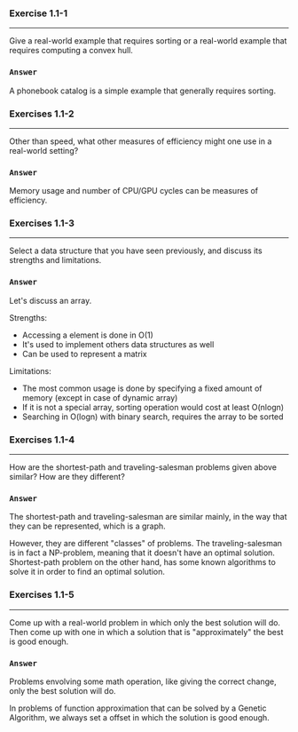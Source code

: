 ### Exercise 1.1-1
***
Give a real-world example that requires sorting or a real-world example that requires computing a convex hull.

### `Answer`
A phonebook catalog is a simple example that generally requires sorting.

### Exercises 1.1-2
***
Other than speed, what other measures of efficiency might one use in a real-world setting?

### `Answer`
Memory usage and number of CPU/GPU cycles can be measures of efficiency.

### Exercises 1.1-3
***
Select a data structure that you have seen previously, and discuss its strengths and limitations.

### `Answer`
Let's discuss an array.

Strengths: 
- Accessing a element is done in O(1)
- It's used to implement others data structures as well
- Can be used to represent a matrix

Limitations:
- The most common usage is done by specifying a fixed amount of memory (except in case of dynamic array)
- If it is not a special array, sorting operation would cost at least O(nlogn)
- Searching in O(logn) with binary search, requires the array to be sorted

### Exercises 1.1-4
***
How are the shortest-path and traveling-salesman problems given above similar? How are they different?

### `Answer`
The shortest-path and traveling-salesman are similar mainly, in the way that they can be represented, which is a graph.

However, they are different "classes" of problems. The traveling-salesman is in fact a NP-problem, meaning that it doesn't have an optimal solution. Shortest-path problem on the other hand, has some known algorithms to solve it in order to find an optimal solution.

### Exercises 1.1-5
***
Come up with a real-world problem in which only the best solution will do. Then come up with one in which a solution that is "approximately" the best is good enough.

### `Answer`
Problems envolving some math operation, like giving the correct change, only the best solution will do.

In problems of function approximation that can be solved by a Genetic Algorithm, we always set a offset in which the solution is good enough.

